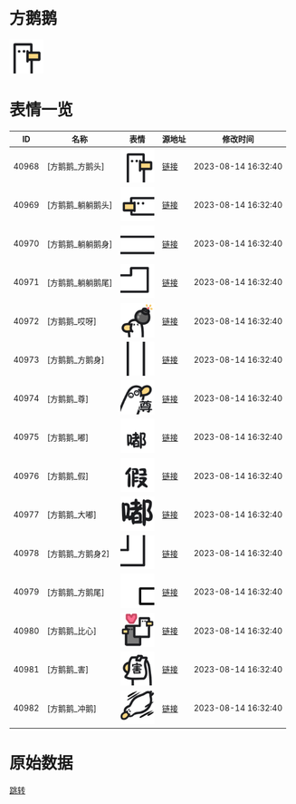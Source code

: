 # 方鹅鹅

<img src="./cover.png" height="60" alt="cover" />

# 表情一览

|ID|名称|表情|源地址|修改时间|
|----|----|----|----|----|
|40968|[方鹅鹅_方鹅头]|<img src="./pic/040968_%5B方鹅鹅_方鹅头%5D.png" height="60" alt="方鹅头"/>|[链接](https://i0.hdslb.com/bfs/garb/6765635c8f6035c047e2d9825beebeeff77dd49a.png)|2023-08-14 16:32:40|
|40969|[方鹅鹅_躺躺鹅头]|<img src="./pic/040969_%5B方鹅鹅_躺躺鹅头%5D.png" height="60" alt="躺躺鹅头"/>|[链接](https://i0.hdslb.com/bfs/garb/b81b21d164283bf6ce88c87574332630f5dbaf6c.png)|2023-08-14 16:32:40|
|40970|[方鹅鹅_躺躺鹅身]|<img src="./pic/040970_%5B方鹅鹅_躺躺鹅身%5D.png" height="60" alt="躺躺鹅身"/>|[链接](https://i0.hdslb.com/bfs/garb/6872d3df8a591e2772786852e0ea352e6d19bf40.png)|2023-08-14 16:32:40|
|40971|[方鹅鹅_躺躺鹅尾]|<img src="./pic/040971_%5B方鹅鹅_躺躺鹅尾%5D.png" height="60" alt="躺躺鹅尾"/>|[链接](https://i0.hdslb.com/bfs/garb/8e24ea48ba96aa6180f6748444689914a8367103.png)|2023-08-14 16:32:40|
|40972|[方鹅鹅_哎呀]|<img src="./pic/040972_%5B方鹅鹅_哎呀%5D.png" height="60" alt="哎呀"/>|[链接](https://i0.hdslb.com/bfs/garb/6ba219a590bc136f88b60af53887ca8888661939.png)|2023-08-14 16:32:40|
|40973|[方鹅鹅_方鹅身]|<img src="./pic/040973_%5B方鹅鹅_方鹅身%5D.png" height="60" alt="方鹅身"/>|[链接](https://i0.hdslb.com/bfs/garb/34afbb0c16a2dd5ac9350c1329081191d5aa461c.png)|2023-08-14 16:32:40|
|40974|[方鹅鹅_尊]|<img src="./pic/040974_%5B方鹅鹅_尊%5D.png" height="60" alt="尊"/>|[链接](https://i0.hdslb.com/bfs/garb/770fdad6616687377cbe087f4f6675ac108455d8.png)|2023-08-14 16:32:40|
|40975|[方鹅鹅_嘟]|<img src="./pic/040975_%5B方鹅鹅_嘟%5D.png" height="60" alt="嘟"/>|[链接](https://i0.hdslb.com/bfs/garb/f2726e6095f910e0e6fdb666ab51498e1aa48d6b.png)|2023-08-14 16:32:40|
|40976|[方鹅鹅_假]|<img src="./pic/040976_%5B方鹅鹅_假%5D.png" height="60" alt="假"/>|[链接](https://i0.hdslb.com/bfs/garb/acfbe6784f066ad56a1ddb572db9d2eea8ed32cf.png)|2023-08-14 16:32:40|
|40977|[方鹅鹅_大嘟]|<img src="./pic/040977_%5B方鹅鹅_大嘟%5D.png" height="60" alt="大嘟"/>|[链接](https://i0.hdslb.com/bfs/garb/6063e637d4a0da55dff987a7f77a417aad0b14c3.png)|2023-08-14 16:32:40|
|40978|[方鹅鹅_方鹅身2]|<img src="./pic/040978_%5B方鹅鹅_方鹅身2%5D.png" height="60" alt="方鹅身2"/>|[链接](https://i0.hdslb.com/bfs/garb/e774aeb2c905b09121786e3173b95ac89dc180f0.png)|2023-08-14 16:32:40|
|40979|[方鹅鹅_方鹅尾]|<img src="./pic/040979_%5B方鹅鹅_方鹅尾%5D.png" height="60" alt="方鹅尾"/>|[链接](https://i0.hdslb.com/bfs/garb/ac778aa526b8badc039f8023424f05ba9df73a6c.png)|2023-08-14 16:32:40|
|40980|[方鹅鹅_比心]|<img src="./pic/040980_%5B方鹅鹅_比心%5D.png" height="60" alt="比心"/>|[链接](https://i0.hdslb.com/bfs/garb/ef64eb32ee274e25244e87b6ae1ed90d9f399e68.png)|2023-08-14 16:32:40|
|40981|[方鹅鹅_害]|<img src="./pic/040981_%5B方鹅鹅_害%5D.png" height="60" alt="害"/>|[链接](https://i0.hdslb.com/bfs/garb/df9b147367754a5b1704ce9fd4176ac769f21b4f.png)|2023-08-14 16:32:40|
|40982|[方鹅鹅_冲鹅]|<img src="./pic/040982_%5B方鹅鹅_冲鹅%5D.png" height="60" alt="冲鹅"/>|[链接](https://i0.hdslb.com/bfs/garb/ef660a7e21ef0622a2fa79cc8e89663b7a43fff1.png)|2023-08-14 16:32:40|

# 原始数据

[跳转](./raw.json)

